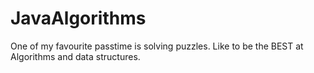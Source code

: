 # JavaAlgorithms

One of my favourite passtime is solving puzzles. Like to be the BEST at Algorithms and data structures.
